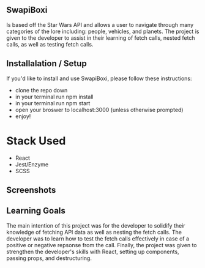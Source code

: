 ## SwapiBoxi

Is based off the Star Wars API and allows a user to navigate through many categories of the lore including: people, vehicles, and planets. The project is given to the developer to assist in their learning of fetch calls, nested fetch calls, as well as testing fetch calls.

## Installalation / Setup
 If you'd like to install and use SwapiBoxi, please follow these instructions:
 - clone the repo down
 - in your terminal run npm install
 - in your terminal run npm start
 - open your broswer to localhost:3000 (unless otherwise prompted)
 - enjoy!
 
 # Stack Used
 - React
 - Jest/Enzyme
 - SCSS
 
 ## Screenshots
 
 ## Learning Goals
The main intention of this project was for the developer to solidify their knowledge of fetching API data as well as nesting the fetch calls. The developer was to learn how to test the fetch calls effectively in case of a positive or negative repsonse from the call. Finally, the project was given to strengthen the developer's skills with React, setting up components, passing props, and destructuring.
